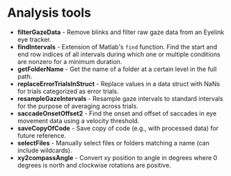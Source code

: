 # Analysis tools

* **filterGazeData** - Remove blinks and filter raw gaze data from an Eyelink eye tracker.
* **findIntervals** - Extension of Matlab's ```find``` function. Find the start and end row indices of all intervals during which one or multiple conditions are nonzero for a minimum duration.
* **getFolderName** - Get the name of a folder at a certain level in the full path.
* **replaceErrorTrialsInStruct** - Replace values in a data struct with NaNs for trials categorized as error trials.
* **resampleGazeIntervals** - Resample gaze intervals to standard intervals for the purpose of averaging across trials. 
* **saccadeOnsetOffset2** - Find the onset and offset of saccades in eye movement data using a velocity threshold.
* **saveCopyOfCode** - Save copy of code (e.g., with processed data) for future reference.
* **selectFiles** - Manually select files or folders matching a name (can include wildcards). 
* **xy2compassAngle** - Convert xy position to angle in degrees where 0 degrees is north and clockwise rotations are positive. 
